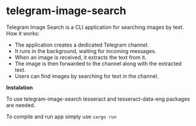 # telegram-image-search
Telegram Image Search is a CLI application for searching images by text.
How it works:
 - The application creates a dedicated Telegram channel.
 - It runs in the background, waiting for incoming messages.
 - When an image is received, it extracts the text from it.
 - The image is then forwarded to the channel along with the extracted text.
 - Users can find images by searching for text in the channel.

**Instalation**

To use telegram-image-search tesseract and tesseract-data-eng packages are needed.

To compile and run app simply use ``cargo run``
